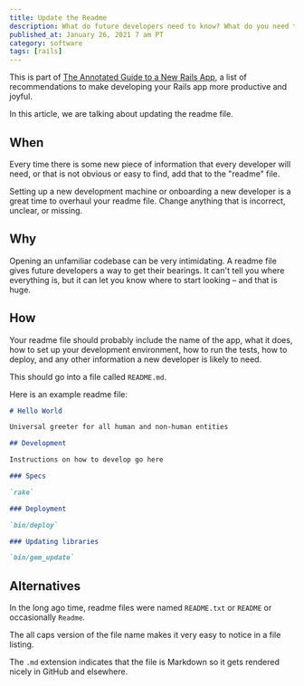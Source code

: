 ```yaml
---
title: Update the Readme
description: What do future developers need to know? What do you need to tell them?
published_at: January 26, 2021 7 am PT
category: software
tags: [rails]
---
```


This is part of [The Annotated Guide to a New Rails
App](the_annotated_guide_to_a_new_rails_app), a list of recommendations to make
developing your Rails app more productive and joyful.

In this article, we are talking about updating the readme file.

## When

Every time there is some new piece of information that every developer will
need, or that is not obvious or easy to find, add that to the "readme" file.

Setting up a new development machine or onboarding a new developer is a great
time to overhaul your readme file. Change anything that is incorrect, unclear,
or missing.

## Why

Opening an unfamiliar codebase can be very intimidating. A readme file gives
future developers a way to get their bearings. It can't tell you where
everything is, but it can let you know where to start looking – and that is huge.

## How

Your readme file should probably include the name of the app, what it does, how
to set up your development environment, how to run the tests, how to deploy, and any other information a new developer is likely to need.

This should go into a file called `README.md`.

Here is an example readme file:

```markdown
# Hello World

Universal greeter for all human and non-human entities

## Development

Instructions on how to develop go here

### Specs

`rake`

### Deployment

`bin/deploy`

### Updating libraries

`bin/gem_update`
```

## Alternatives

In the long ago time, readme files were named `README.txt` or `README` or
occasionally `Readme`.

The all caps version of the file name makes it very easy to notice in a file
listing.

The `.md` extension indicates that the file is Markdown so it gets rendered
nicely in GitHub and elsewhere.

